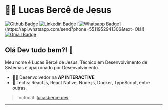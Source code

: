 # :man_technologist: Lucas Bercê de Jesus

[![Github Badge](https://img.shields.io/badge/-Github-000?style=flat-square&logo=Github&logoColor=white&link=https://github.com/LucasBerce71)](https://github.com/LucasBerce71)
[![Linkedin Badge](https://img.shields.io/badge/-LinkedIn-blue?style=flat-square&logo=Linkedin&logoColor=white&link=https://www.linkedin.com/in/lucas-bercê-de-jesus-bb228416a/)](https://www.linkedin.com/in/lucas-bercê-de-jesus/bb228416a/)
[![Whatsapp Badge](https://img.shields.io/badge/-Whatsapp-4CA143?style=flat-square&labelColor=4CA143&logo=whatsapp&logoColor=white&link=https://api.whatsapp.com/send?phone=5511952941306&text=Olá!)](https://api.whatsapp.com/send?phone=5511952941306&text=Olá!)
[![Gmail Badge](https://img.shields.io/badge/-Gmail-c14438?style=flat-square&logo=Gmail&logoColor=white&link=mailto:lucasberce71@gmail.com)](mailto:lucasgdbittencourt@gmail.com)

## Olá Dev tudo bem?! 👋

Meu nome é Lucas Bercê de Jesus, Técnico em Desenvolvimento de Sistemas e apaixonado por Desenvolvimento.

- :office_worker: Desenvolvedor na **AP INTERACTIVE**
- :blue_heart: Techs: React.js, React Native, Node.js, Docker, TypeScript, entre outras.

> :octocat: [lucasberce.dev](https://aldeiacast.000webhostapp.com/Portif%C3%B3lio%20Lucas%20Berc%C3%AA/Portifolio/Portifolio/index.html)

---
